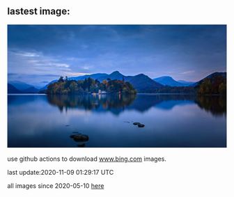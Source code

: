 ## lastest image:
![](images/DerwentIsle.jpg)

use github actions to download www.bing.com images.

last update:2020-11-09 01:29:17 UTC

all images since 2020-05-10 [here](https://github.com/counter2015/bing-daily-images/tree/master/images) 
